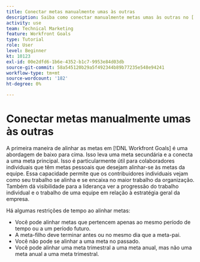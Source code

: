 ```yaml
---
title: Conectar metas manualmente umas às outras
description: Saiba como conectar manualmente metas umas às outras no [!DNL Workfront Goals].
activity: use
team: Technical Marketing
feature: Workfront Goals
type: Tutorial
role: User
level: Beginner
kt: 10123
exl-id: 00e2dfd6-1b6e-4352-b1c7-9953e84d03db
source-git-commit: 58a545120b29a5f492344b89b77235e548e94241
workflow-type: tm+mt
source-wordcount: '182'
ht-degree: 0%

---
```


# Conectar metas manualmente umas às outras

A primeira maneira de alinhar as metas em [!DNL Workfront Goals] é uma abordagem de baixo para cima. Isso leva uma meta secundária e a conecta a uma meta principal. Isso é particularmente útil para colaboradores individuais que têm metas pessoais que desejam alinhar-se às metas da equipe. Essa capacidade permite que os contribuidores individuais vejam como seu trabalho se alinha e se encaixa no maior trabalho da organização. Também dá visibilidade para a liderança ver a progressão do trabalho individual e o trabalho de uma equipe em relação à estratégia geral da empresa.

Há algumas restrições de tempo ao alinhar metas:

* Você pode alinhar metas que pertencem apenas ao mesmo período de tempo ou a um período futuro.
* A meta-filho deve terminar antes ou no mesmo dia que a meta-pai.
* Você não pode se alinhar a uma meta no passado.
* Você pode alinhar uma meta trimestral a uma meta anual, mas não uma meta anual a uma meta trimestral.
